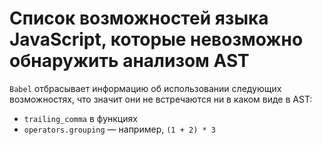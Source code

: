 # Список возможностей языка JavaScript, которые невозможно обнаружить анализом AST

`Babel` отбрасывает информацию об использовании следующих возможностях, что значит они не встречаются ни в каком виде в AST:

- `trailing_comma` в функциях
- `operators.grouping` — например, `(1 + 2) * 3`
